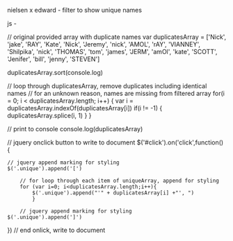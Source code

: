 nielsen x edward - filter to show unique names

js -

// original provided array with duplicate names
var duplicatesArray = ['Nick', 'jake', 'RAY', 'Kate', 'Nick', 'Jeremy', 'nick', 'AMOL', 'rAY', 'VIANNEY', 'Shilpika', 'nick', 'THOMAS', 'tom', 'james', 'JERM', 'amOl', 'kate', 'SCOTT', 'Jenifer', 'bill', 'jenny', 'STEVEN']

duplicatesArray.sort(console.log)

// loop through duplicatesArray, remove duplicates including identical names
// for an unknown reason, names are missing from filtered array
for(i = 0; i < duplicatesArray.length; i++) {
	var i = duplicatesArray.indexOf(duplicatesArray[i])
	if(i != -1) {
		duplicatesArray.splice(i, 1)
	}
}

// print to console
console.log(duplicatesArray)

// jquery onclick button to write to document
	$('#click').on('click',function() {

	// jquery append marking for styling
	$('.unique').append('[')
		
		// for loop through each item of uniqueArray, append for styling
		for (var i=0; i<duplicatesArray.length;i++){
			$('.unique').append("'" + duplicatesArray[i] +"', ")
			}

		// jquery append marking for styling
	$('.unique').append(']')
})
// end onlick, write to document
